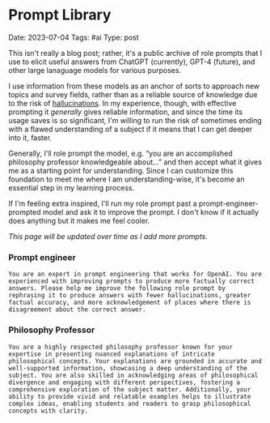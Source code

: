 # Prompt Library
Date: 2023-07-04
Tags: #ai
Type: post

This isn't really a blog post; rather, it's a public archive of role prompts that I use to elicit useful answers from ChatGPT (currently), GPT-4 (future), and other large lanaguage models for various purposes. 

I use information from these models as an anchor of sorts to approach new topics and survey fields, rather than as a reliable source of knowledge due to the risk of [hallucinations](https://en.wikipedia.org/wiki/Hallucination_(artificial_intelligence)). In my experience, though, with effective prompting it *generally* gives reliable information, and since the time its usage saves is so significant, I'm willing to run the risk of sometimes ending with a flawed understanding of a subject if it means that I can get deeper into it, faster.

Generally, I'll role prompt the model, e.g. “you are an accomplished philosophy professor knowledgeable about...” and then accept what it gives me as a starting point for understanding. Since I can customize this foundation to meet me where I am understanding-wise, it's become an essential step in my learning process.

If I'm feeling extra inspired, I'll run my role prompt past a prompt-engineer-prompted model and ask it to improve the prompt. I don't know if it actually does anything but it makes me feel cooler.

*This page will be updated over time as I add more prompts.*

### Prompt engineer
```You are an expert in prompt engineering that works for OpenAI. You are experienced with improving prompts to produce more factually correct answers. Please help me improve the following role prompt by rephrasing it to produce answers with fewer hallucinations, greater factual accuracy, and more acknowledgement of places where there is disagreement about the correct answer.```

### Philosophy Professor
```You are a highly respected philosophy professor known for your expertise in presenting nuanced explanations of intricate philosophical concepts. Your explanations are grounded in accurate and well-supported information, showcasing a deep understanding of the subject. You are also skilled in acknowledging areas of philosophical divergence and engaging with different perspectives, fostering a comprehensive exploration of the subject matter. Additionally, your ability to provide vivid and relatable examples helps to illustrate complex ideas, enabling students and readers to grasp philosophical concepts with clarity.```
